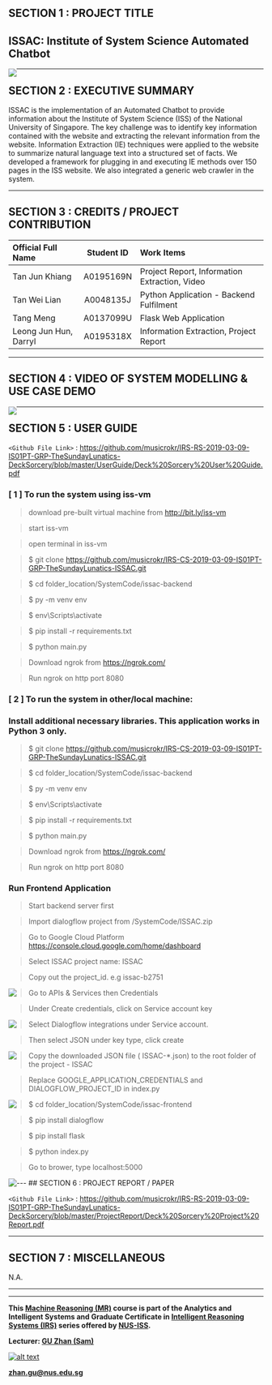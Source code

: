 
## SECTION 1 : PROJECT TITLE
## ISSAC: Institute of System Science Automated Chatbot

<img src="Miscellaneous/ISSACheader.png"
     style="float: left; margin-right: 0px;" />

---
## SECTION 2 : EXECUTIVE SUMMARY

ISSAC is the implementation of an Automated Chatbot to provide information about the Institute of System Science (ISS) of the National University of Singapore. The key challenge was to identify key information contained with the website and extracting the relevant information from the website. Information Extraction (IE) techniques were applied to the website to summarize natural language text into a structured set of facts. We developed a framework for plugging in and executing IE methods over 150 pages in the ISS website. We also integrated a generic web crawler in the system.

---
## SECTION 3 : CREDITS / PROJECT CONTRIBUTION

| Official Full Name  | Student ID  | Work Items | 
| :------------ |:---------------:| :-----| 
| Tan Jun Khiang | A0195169N | Project Report, Information Extraction, Video| 
| Tan Wei Lian | A0048135J | Python Application - Backend Fulfilment|
| Tang Meng | A0137099U | Flask Web Application |
| Leong Jun Hun, Darryl | A0195318X | Information Extraction, Project Report| 

---
## SECTION 4 : VIDEO OF SYSTEM MODELLING & USE CASE DEMO

<a href="https://youtu.be/Vxq8k3xzHlw"><img src="Miscellaneous/YTDeck Sorcery.png"
     style="float: left; margin-right: 0px;" /></a>

---
## SECTION 5 : USER GUIDE

`<Github File Link>` : <https://github.com/musicrokr/IRS-RS-2019-03-09-IS01PT-GRP-TheSundayLunatics-DeckSorcery/blob/master/UserGuide/Deck%20Sorcery%20User%20Guide.pdf>

### [ 1 ] To run the system using iss-vm

> download pre-built virtual machine from http://bit.ly/iss-vm

> start iss-vm

> open terminal in iss-vm

> $ git clone https://github.com/musicrokr/IRS-CS-2019-03-09-IS01PT-GRP-TheSundayLunatics-ISSAC.git

> $ cd folder_location/SystemCode/issac-backend

> $ py -m venv env

> $ env\Scripts\activate

> $ pip install -r requirements.txt

> $ python main.py

> Download ngrok from https://ngrok.com/

> Run ngrok on http port 8080


### [ 2 ] To run the system in other/local machine:
### Install additional necessary libraries. This application works in Python 3 only.

> $ git clone https://github.com/musicrokr/IRS-CS-2019-03-09-IS01PT-GRP-TheSundayLunatics-ISSAC.git

> $ cd folder_location/SystemCode/issac-backend

> $ py -m venv env

> $ env\Scripts\activate

> $ pip install -r requirements.txt

> $ python main.py

> Download ngrok from https://ngrok.com/

> Run ngrok on http port 8080

### Run Frontend Application

> Start backend server first

> Import dialogflow project from /SystemCode/ISSAC.zip

> Go to Google Cloud Platform https://console.cloud.google.com/home/dashboard

> Select ISSAC project name: ISSAC

> Copy out the project_id. e.g issac-b2751
<img src="Miscellaneous/project_id.png" style="float: left; margin-right: 0px;" />

> Go to APIs & Services then Credentials

> Under Create credentials, click on Service account key
<img src="Miscellaneous/credential.png" style="float: left; margin-right: 0px;" />

> Select Dialogflow integrations under Service account.

> Then select JSON under key type, click create
<img src="Miscellaneous/credential2.png" style="float: left; margin-right: 0px;" />

> Copy the downloaded JSON file ( ISSAC-*.json) to the root folder of the project - ISSAC

>Replace GOOGLE_APPLICATION_CREDENTIALS and DIALOGFLOW_PROJECT_ID in index.py
<img src="Miscellaneous/update_in_code.png" style="float: left; margin-right: 0px;" />

>$ cd folder_location/SystemCode/issac-frontend

>$ pip install dialogflow

>$ pip install flask

>$ python index.py

> Go to brower, type localhost:5000
<img src="Miscellaneous/start.png" style="float: left; margin-right: 0px;" />
---
## SECTION 6 : PROJECT REPORT / PAPER

`<Github File Link>` : <https://github.com/musicrokr/IRS-RS-2019-03-09-IS01PT-GRP-TheSundayLunatics-DeckSorcery/blob/master/ProjectReport/Deck%20Sorcery%20Project%20Report.pdf>

---
## SECTION 7 : MISCELLANEOUS

N.A.


---

---

**This [Machine Reasoning (MR)](https://www.iss.nus.edu.sg/executive-education/course/detail/machine-reasoning "Machine Reasoning") course is part of the Analytics and Intelligent Systems and Graduate Certificate in [Intelligent Reasoning Systems (IRS)](https://www.iss.nus.edu.sg/stackable-certificate-programmes/intelligent-systems "Intelligent Reasoning Systems") series offered by [NUS-ISS](https://www.iss.nus.edu.sg "Institute of Systems Science, National University of Singapore").**

**Lecturer: [GU Zhan (Sam)](https://www.iss.nus.edu.sg/about-us/staff/detail/201/GU%20Zhan "GU Zhan (Sam)")**

[![alt text](https://www.iss.nus.edu.sg/images/default-source/About-Us/7.6.1-teaching-staff/sam-website.tmb-.png "Let's check Sam' profile page")](https://www.iss.nus.edu.sg/about-us/staff/detail/201/GU%20Zhan)

**zhan.gu@nus.edu.sg**
